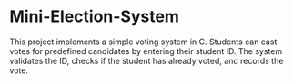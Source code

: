 # Mini-Election-System
This project implements a simple voting system in C. Students can cast votes for predefined candidates by entering their student ID. The system validates the ID, checks if the student has already voted, and records the vote. 
